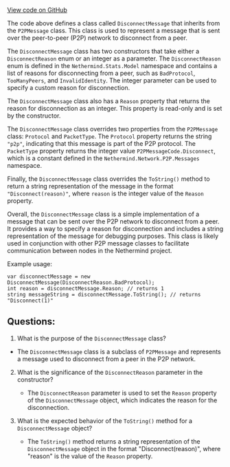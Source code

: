 [View code on GitHub](https://github.com/NethermindEth/nethermind/src/Nethermind/Nethermind.Network/P2P/Messages/DisconnectMessage.cs)

The code above defines a class called `DisconnectMessage` that inherits from the `P2PMessage` class. This class is used to represent a message that is sent over the peer-to-peer (P2P) network to disconnect from a peer. 

The `DisconnectMessage` class has two constructors that take either a `DisconnectReason` enum or an integer as a parameter. The `DisconnectReason` enum is defined in the `Nethermind.Stats.Model` namespace and contains a list of reasons for disconnecting from a peer, such as `BadProtocol`, `TooManyPeers`, and `InvalidIdentity`. The integer parameter can be used to specify a custom reason for disconnection.

The `DisconnectMessage` class also has a `Reason` property that returns the reason for disconnection as an integer. This property is read-only and is set by the constructor.

The `DisconnectMessage` class overrides two properties from the `P2PMessage` class: `Protocol` and `PacketType`. The `Protocol` property returns the string `"p2p"`, indicating that this message is part of the P2P protocol. The `PacketType` property returns the integer value `P2PMessageCode.Disconnect`, which is a constant defined in the `Nethermind.Network.P2P.Messages` namespace.

Finally, the `DisconnectMessage` class overrides the `ToString()` method to return a string representation of the message in the format `"Disconnect(reason)"`, where `reason` is the integer value of the `Reason` property.

Overall, the `DisconnectMessage` class is a simple implementation of a message that can be sent over the P2P network to disconnect from a peer. It provides a way to specify a reason for disconnection and includes a string representation of the message for debugging purposes. This class is likely used in conjunction with other P2P message classes to facilitate communication between nodes in the Nethermind project. 

Example usage:

```
var disconnectMessage = new DisconnectMessage(DisconnectReason.BadProtocol);
int reason = disconnectMessage.Reason; // returns 1
string messageString = disconnectMessage.ToString(); // returns "Disconnect(1)"
```
## Questions: 
 1. What is the purpose of the `DisconnectMessage` class?
   - The `DisconnectMessage` class is a subclass of `P2PMessage` and represents a message used to disconnect from a peer in the P2P network.

2. What is the significance of the `DisconnectReason` parameter in the constructor?
   - The `DisconnectReason` parameter is used to set the `Reason` property of the `DisconnectMessage` object, which indicates the reason for the disconnection.

3. What is the expected behavior of the `ToString()` method for a `DisconnectMessage` object?
   - The `ToString()` method returns a string representation of the `DisconnectMessage` object in the format "Disconnect(reason)", where "reason" is the value of the `Reason` property.